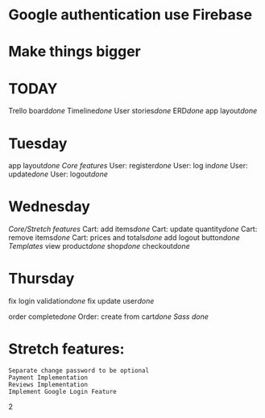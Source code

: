 # Google authentication use Firebase

# Make things bigger

# TODAY
Trello board*done*
Timeline*done*
User stories*done*
ERD*done*
app layout*done*

# Tuesday
app layout*done*
*Core features*
    User: register*done*
    User: log in*done*
    User: update*done*
    User: logout*done*


# Wednesday
*Core/Stretch features*
    Cart: add items*done*
    Cart: update quantity*done*
    Cart: remove items*done*
    Cart: prices and totals*done*
    add logout button*done*
*Templates*
    view product*done*
    shop*done*
    checkout*done*

# Thursday
fix login validation*done*
fix update user*done*

order complete*done*
Order: create from cart*done*
*Sass* *done*

# Stretch features:
    Separate change password to be optional
    Payment Implementation
    Reviews Implementation
    Implement Google Login Feature

2